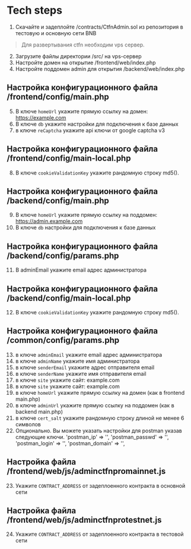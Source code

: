 # Tech steps

1. Скачайте и задеплойте /contracts/CtfnAdmin.sol из репозитория в тестовую и основную сети BNB

> Для развертывания ctfn необходим vps сервер.

2. Загрузите файлы директории /src/ на vps-сервер
3. Настройте домен на открытие /frontend/web/index.php
4. Настройте поддомен admin для открытия /backend/web/index.php

## Настройка конфигурационного файла /frontend/config/main.php
5. В ключе `homeUrl` укажите прямую ссылку на домен: https://example.com
6. В ключе `db` укажите настройки для подключения к базе данных
7. в ключе `reCaptcha` укажите api ключи от google captcha v3 

## Настройка конфигурационного файла /frontend/config/main-local.php
8. В ключе `cookieValidationKey` укажите рандомную строку md5().

## Настройка конфигурационного файла /backend/config/main.php
9. В ключе `homeUrl` укажите прямую ссылку на поддомен: https://admin.example.com
10. В ключе `db` настройки для подключения к базе данных

## Настройка конфигурационного файла /backend/config/params.php
11. В adminEmail укажите email адрес администратора

## Настройка конфигурационного файла /backend/config/main-local.php
12. В ключе `cookieValidationKey` укажите рандомную строку md5().

## Настройка конфигурационного файла /common/config/params.php
13. в ключе `adminEmail` укажите email адрес администратора
14. в ключе `adminName` укажите имя администратора
15. в ключе `senderEmail` укажите адрес отправителя email
16. в ключе `senderName` укажите имя отправителя email
17. в ключе `site` укажите сайт: example.com
18. в ключе `site` укажите сайт: example.com
19. в ключе `homeUrl` укажите прямую ссылку на домен (как в frontend main.php)
20. в ключе `adminUrl` укажите прямую ссылку на поддомен (как в backend main.php)
21. в ключе `cert_salt` укажите рандомную строку длиной не менее 6 символов
22. Опционально.  Вы можете указать настройки для postman указав следующие ключи.
'postman_ip' => '',
'postman_passwd' => '',
'postman_login' => '',
'postman_domain' => '',

## Настройка файла /frontend/web/js/adminctfnpromainnet.js
23. Укажите `CONTRACT_ADDRESS` от задеплоенного контракта в основной сети

## Настройка файла /frontend/web/js/adminctfnprotestnet.js
24. Укажите `CONTRACT_ADDRESS` от задеплоенного контракта в тестовой сети
